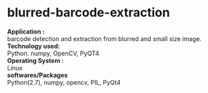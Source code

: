 # blurred-barcode-extraction <br>
<b>Application :</b> <br>
barcode detection and extraction from blurred and small size image.<br>
<b>Technology used:</b><br>
Python. numpy, OpenCV, PyQT4<br>
<b>Operating System : </b><br>
Linux<br>
<b>softwares/Packages</b><br>
Python(2.7), numpy, opencv, PIL, PyQt4

